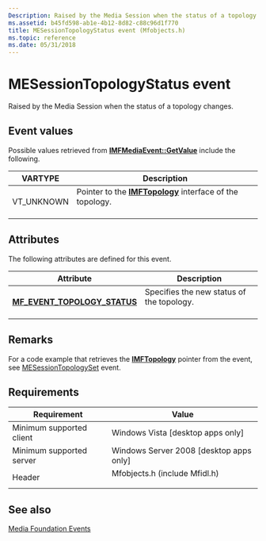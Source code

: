 ```yaml
---
Description: Raised by the Media Session when the status of a topology changes.
ms.assetid: b45fd598-ab1e-4b12-8d82-c88c96d1f770
title: MESessionTopologyStatus event (Mfobjects.h)
ms.topic: reference
ms.date: 05/31/2018
---
```


# MESessionTopologyStatus event

Raised by the Media Session when the status of a topology changes.

## Event values

Possible values retrieved from [**IMFMediaEvent::GetValue**](/windows/desktop/api/mfobjects/nf-mfobjects-imfmediaevent-getvalue) include the following.



| VARTYPE                | Description                                                                                         |
|------------------------|-----------------------------------------------------------------------------------------------------|
| VT\_UNKNOWN<br/> | Pointer to the [**IMFTopology**](/windows/desktop/api/mfidl/nn-mfidl-imftopology) interface of the topology.<br/> <br/> |



## Attributes

The following attributes are defined for this event.



| Attribute                                                                            | Description                                                      |
|--------------------------------------------------------------------------------------|------------------------------------------------------------------|
| [**MF\_EVENT\_TOPOLOGY\_STATUS**](mf-event-topology-status-attribute.md)<br/> | Specifies the new status of the topology.<br/> <br/> |



## Remarks

For a code example that retrieves the [**IMFTopology**](/windows/desktop/api/mfidl/nn-mfidl-imftopology) pointer from the event, see [MESessionTopologySet](mesessiontopologyset.md) event.

## Requirements



| Requirement | Value |
|-------------------------------------|----------------------------------------------------------------------------------------------------------|
| Minimum supported client<br/> | Windows Vista \[desktop apps only\]<br/>                                                           |
| Minimum supported server<br/> | Windows Server 2008 \[desktop apps only\]<br/>                                                     |
| Header<br/>                   | <dl> <dt>Mfobjects.h (include Mfidl.h)</dt> </dl> |



## See also

<dl> <dt>

[Media Foundation Events](media-foundation-events.md)
</dt> </dl>

 

 




